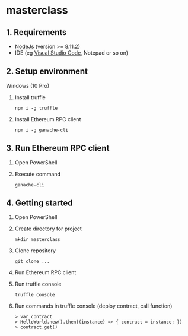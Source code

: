 # masterclass

## 1. Requirements
- [NodeJs](https://nodejs.org/en/download/) (version >= 8.11.2)
- IDE (eg [Visual Studio Code](https://code.visualstudio.com/download), Notepad or so on)

## 2. Setup environment
Windows (10 Pro)

1. Install truffle

    ``
    npm i -g truffle
    ``

2. Install Ethereum RPC client

    ``
    npm i -g ganache-cli
    ``
    
## 3. Run Ethereum RPC client 

1. Open PowerShell
2. Execute command

    ``
    ganache-cli
    ``
    
## 4. Getting started

1. Open PowerShell
2. Create directory for project

    ``
    mkdir masterclass
    ``
    
3. Clone repository

   ``
   git clone ...
   ``
    
4. Run Ethereum RPC client
5. Run truffle console

    ``
    truffle console
    ``
    
6. Run commands in truffle console (deploy contract, call function)

    ```
    > var contract
    > HelloWorld.new().then((instance) => { contract = instance; })
    > contract.get()
    ```
